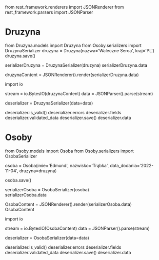 from rest_framework.renderers import JSONRenderer
from rest_framework.parsers import JSONParser

# Druzyna
from Druzyna.models import Druzyna
from Osoby.serializers import DruzynaSerializer
druzyna = Druzyna(nazwa='Waleczne Serca', kraj='PL')
druzyna.save()

serializerDruzyna = DruzynaSerializer(druzyna) 
serializerDruzyna.data

druzynaContent = JSONRenderer().render(serializerDruzyna.data)

import io

stream = io.BytesIO(druzynaContent)
data = JSONParser().parse(stream)

deserializer = DruzynaSerializer(data=data)

deserializer.is_valid()
deserializer.errors
deserializer.fields
deserializer.validated_data
deserializer.save()
deserializer.data

# Osoby
from Osoby.models import Osoba
from Osoby.serializers import OsobaSerializer

osoba = Osoba(imie='Edmund', nazwisko='Trąbka', data_dodania='2022-11-04', druzyna=druzyna)

osoba.save()

serializerOsoba = OsobaSerializer(osoba)   
serializerOsoba.data

OsobaContent = JSONRenderer().render(serializerOsoba.data)
OsobaContent

import io

stream = io.BytesIO(OsobaContent)
data = JSONParser().parse(stream)

deserializer = OsobaSerializer(data=data)

deserializer.is_valid()
deserializer.errors
deserializer.fields
deserializer.validated_data
deserializer.save()
deserializer.data